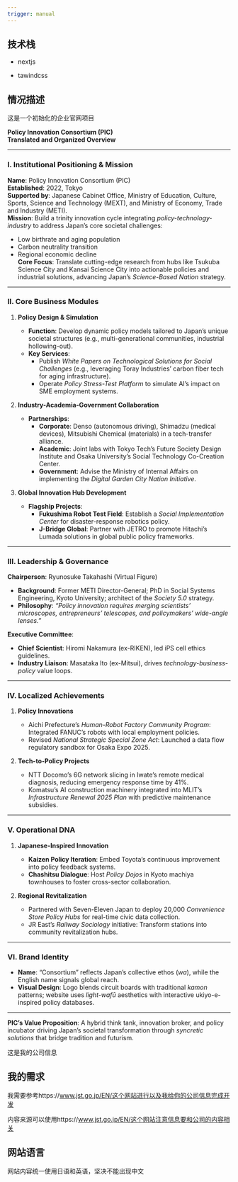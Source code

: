 ```yaml
---
trigger: manual
---
```


## 技术栈

- nextjs

- tawindcss

## 情况描述

这是一个初始化的企业官网项目 

**Policy Innovation Consortium (PIC)**  
**Translated and Organized Overview**  

---

### **I. Institutional Positioning & Mission**  
**Name**: Policy Innovation Consortium (PIC)  
**Established**: 2022, Tokyo  
**Supported by**: Japanese Cabinet Office, Ministry of Education, Culture, Sports, Science and Technology (MEXT), and Ministry of Economy, Trade and Industry (METI).  
**Mission**: Build a trinity innovation cycle integrating *policy-technology-industry* to address Japan’s core societal challenges:  
- Low birthrate and aging population  
- Carbon neutrality transition  
- Regional economic decline  
**Core Focus**: Translate cutting-edge research from hubs like Tsukuba Science City and Kansai Science City into actionable policies and industrial solutions, advancing Japan’s *Science-Based Nation* strategy.  

---

### **II. Core Business Modules**  
1. **Policy Design & Simulation**  
   - **Function**: Develop dynamic policy models tailored to Japan’s unique societal structures (e.g., multi-generational communities, industrial hollowing-out).  
   - **Key Services**:  
     - Publish *White Papers on Technological Solutions for Social Challenges* (e.g., leveraging Toray Industries’ carbon fiber tech for aging infrastructure).  
     - Operate *Policy Stress-Test Platform* to simulate AI’s impact on SME employment systems.  

2. **Industry-Academia-Government Collaboration**  
   - **Partnerships**:  
     - **Corporate**: Denso (autonomous driving), Shimadzu (medical devices), Mitsubishi Chemical (materials) in a tech-transfer alliance.  
     - **Academic**: Joint labs with Tokyo Tech’s Future Society Design Institute and Osaka University’s Social Technology Co-Creation Center.  
     - **Government**: Advise the Ministry of Internal Affairs on implementing the *Digital Garden City Nation Initiative*.  

3. **Global Innovation Hub Development**  
   - **Flagship Projects**:  
     - **Fukushima Robot Test Field**: Establish a *Social Implementation Center* for disaster-response robotics policy.  
     - **J-Bridge Global**: Partner with JETRO to promote Hitachi’s Lumada solutions in global public policy frameworks.  

---

### **III. Leadership & Governance**  
**Chairperson**: Ryunosuke Takahashi (Virtual Figure)  
- **Background**: Former METI Director-General; PhD in Social Systems Engineering, Kyoto University; architect of the *Society 5.0* strategy.  
- **Philosophy**: *“Policy innovation requires merging scientists’ microscopes, entrepreneurs’ telescopes, and policymakers’ wide-angle lenses.”*  

**Executive Committee**:  
- **Chief Scientist**: Hiromi Nakamura (ex-RIKEN), led iPS cell ethics guidelines.  
- **Industry Liaison**: Masataka Ito (ex-Mitsui), drives *technology-business-policy* value loops.  

---

### **IV. Localized Achievements**  
1. **Policy Innovations**  
   - Aichi Prefecture’s *Human-Robot Factory Community Program*: Integrated FANUC’s robots with local employment policies.  
   - Revised *National Strategic Special Zone Act*: Launched a data flow regulatory sandbox for Osaka Expo 2025.  

2. **Tech-to-Policy Projects**  
   - NTT Docomo’s 6G network slicing in Iwate’s remote medical diagnosis, reducing emergency response time by 41%.  
   - Komatsu’s AI construction machinery integrated into MLIT’s *Infrastructure Renewal 2025 Plan* with predictive maintenance subsidies.  

---

### **V. Operational DNA**  
1. **Japanese-Inspired Innovation**  
   - **Kaizen Policy Iteration**: Embed Toyota’s continuous improvement into policy feedback systems.  
   - **Chashitsu Dialogue**: Host *Policy Dojos* in Kyoto machiya townhouses to foster cross-sector collaboration.  

2. **Regional Revitalization**  
   - Partnered with Seven-Eleven Japan to deploy 20,000 *Convenience Store Policy Hubs* for real-time civic data collection.  
   - JR East’s *Railway Sociology* initiative: Transform stations into community revitalization hubs.  

---

### **VI. Brand Identity**  
- **Name**: “Consortium” reflects Japan’s collective ethos (*wa*), while the English name signals global reach.  
- **Visual Design**: Logo blends circuit boards with traditional *kamon* patterns; website uses *light-wafū* aesthetics with interactive ukiyo-e-inspired policy databases.  

---
**PIC’s Value Proposition**: A hybrid think tank, innovation broker, and policy incubator driving Japan’s societal transformation through *syncretic solutions* that bridge tradition and futurism.

这是我的公司信息 

## 我的需求

我需要参考https://www.jst.go.jp/EN/这个网站进行以及我给你的公司信息完成开发  

内容来源可以使用https://www.jst.go.jp/EN/这个网站注意信息要和公司的内容相关

## 网站语言

网站内容统一使用日语和英语，坚决不能出现中文

